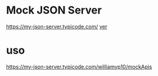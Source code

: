 # Mock JSON Server

https://my-json-server.typicode.com/ [ver](https://my-json-server.typicode.com/)

# uso
https://my-json-server.typicode.com/williamvp10/mockApis

